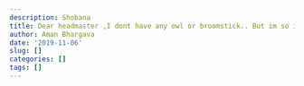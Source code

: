 ```yaml
---
description: Shobana
title: Dear headmaster ,I dont have any owl or broomstick.. But im so interested to join in there. So what should i do now?  Will you help me .....
author: Aman Bhargava
date: '2019-11-06'
slug: []
categories: []
tags: []
---
```



